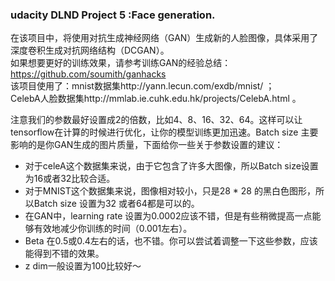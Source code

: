 ### udacity DLND Project 5 :Face generation.


  在该项目中，将使用对抗生成神经网络（GAN）生成新的人脸图像，具体采用了深度卷积生成对抗网络结构（DCGAN）。<br>
  如果想要更好的训练效果，请参考训练GAN的经验总结：https://github.com/soumith/ganhacks<br>
  该项目使用了：mnist数据集http://yann.lecun.com/exdb/mnist/ ；<br>
  CelebA人脸数据集http://mmlab.ie.cuhk.edu.hk/projects/CelebA.html 。<br>


注意我们的参数最好设置成2的倍数，比如4、8、16、32、64。这样可以让tensorflow在计算的时候进行优化，让你的模型训练更加迅速。Batch size 主要影响的是你GAN生成的图片质量，下面给你一些关于参数设置的建议：<br>
* 对于celeA这个数据集来说，由于它包含了许多大图像，所以Batch size设置为16或者32比较合适。
* 对于MNIST这个数据集来说，图像相对较小，只是28 * 28 的黑白色图形，所以Batch size 设置为32 或者64都是可以的。
* 在GAN中，learning rate 设置为0.0002应该不错，但是有些稍微提高一点能够有效地减少你训练的时间（0.001左右）。
* Beta 在0.5或0.4左右的话，也不错。你可以尝试着调整一下这些参数，应该能得到不错的效果。
* z dim一般设置为100比较好～


